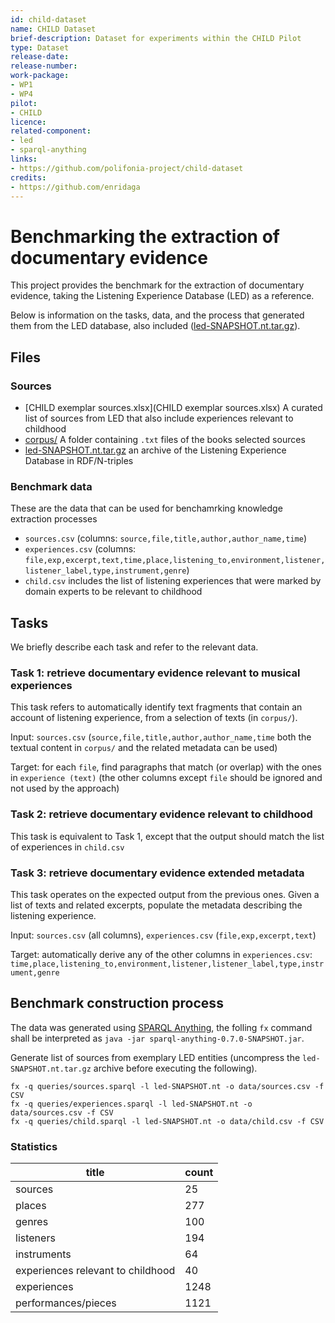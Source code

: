 ```yaml
---
id: child-dataset
name: CHILD Dataset
brief-description: Dataset for experiments within the CHILD Pilot
type: Dataset
release-date: 
release-number: 
work-package: 
- WP1
- WP4
pilot:
- CHILD
licence: 
related-component:
- led
- sparql-anything
links:
- https://github.com/polifonia-project/child-dataset
credits:
- https://github.com/enridaga
---
```

# Benchmarking the extraction of documentary evidence

This project provides the benchmark for the extraction of documentary evidence, taking the Listening Experience Database (LED) as a reference.

Below is information on the tasks, data, and the process that generated them from the LED database, also included ([led-SNAPSHOT.nt.tar.gz](led-SNAPSHOT.nt.tar.gz)).

## Files

### Sources

- [CHILD exemplar sources.xlsx](CHILD exemplar sources.xlsx) A curated list of sources from LED that also include experiences relevant to childhood
- [corpus/](corpus/) A folder containing `.txt` files of the books selected sources
- [led-SNAPSHOT.nt.tar.gz](led-SNAPSHOT.nt.tar.gz) an archive of the Listening Experience Database in RDF/N-triples

### Benchmark data
These are the data that can be used for benchamrking knowledge extraction processes

- `sources.csv` (columns: `source,file,title,author,author_name,time`)
- `experiences.csv` (columns: `file,exp,excerpt,text,time,place,listening_to,environment,listener,listener_label,type,instrument,genre`)
- `child.csv` includes the list of listening experiences that were marked by domain experts to be relevant to childhood

## Tasks
We briefly describe each task and refer to the relevant data.

### Task 1: retrieve documentary evidence relevant to musical experiences

This task refers to automatically identify text fragments that contain an account of listening experience, from a selection of texts (in `corpus/`).

Input: `sources.csv` (`source,file,title,author,author_name,time` both the textual content in `corpus/` and the related metadata can be used)

Target: for each `file`, find paragraphs that match (or overlap) with the ones in `experience (text)`  (the other columns except `file` should be ignored and not used by the approach)

### Task 2: retrieve documentary evidence relevant to childhood

This task is equivalent to Task 1, except that the output should match the list of experiences in `child.csv`

### Task 3: retrieve documentary evidence extended metadata

This task operates on the expected output from the previous ones. Given a list of texts and related excerpts, populate the metadata describing the listening experience.

Input: `sources.csv` (all columns), `experiences.csv` (`file,exp,excerpt,text`)

Target: automatically derive any of the other columns in `experiences.csv`: `time,place,listening_to,environment,listener,listener_label,type,instrument,genre`


## Benchmark construction process
The data was generated using [SPARQL Anything](http://sparql-anything.cc), the folling `fx` command shall be interpreted as `java -jar sparql-anything-0.7.0-SNAPSHOT.jar`.

Generate list of sources from exemplary LED entities (uncompress the `led-SNAPSHOT.nt.tar.gz` archive before executing the following).

```
fx -q queries/sources.sparql -l led-SNAPSHOT.nt -o data/sources.csv -f CSV
fx -q queries/experiences.sparql -l led-SNAPSHOT.nt -o data/sources.csv -f CSV
fx -q queries/child.sparql -l led-SNAPSHOT.nt -o data/child.csv -f CSV
```


### Statistics

|title|count|
|-----|-----|
|sources|25|
|places|277|
|genres|100|
|listeners|194|
|instruments|64|
|experiences relevant to childhood|40|
|experiences|1248|
|performances/pieces|1121|
